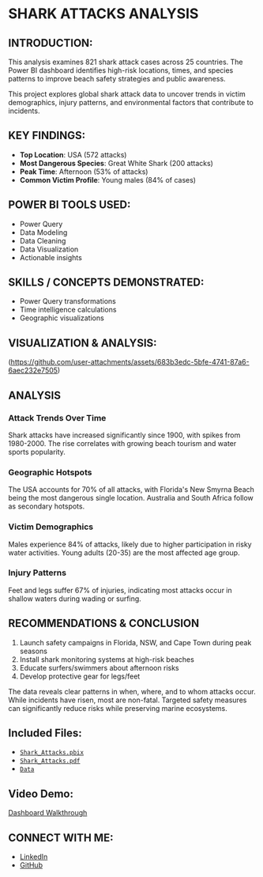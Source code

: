 # SHARK ATTACKS ANALYSIS

## INTRODUCTION:
This analysis examines 821 shark attack cases across 25 countries. The Power BI dashboard identifies high-risk locations, times, and species patterns to improve beach safety strategies and public awareness.  

This project explores global shark attack data to uncover trends in victim demographics, injury patterns, and environmental factors that contribute to incidents.  

## KEY FINDINGS: 
- **Top Location**: USA (572 attacks)  
- **Most Dangerous Species**: Great White Shark (200 attacks)  
- **Peak Time**: Afternoon (53% of attacks)  
- **Common Victim Profile**: Young males (84% of cases)  

## POWER BI TOOLS USED:   
- Power Query 
- Data Modeling 
- Data Cleaning 
- Data Visualization 
- Actionable insights

## SKILLS / CONCEPTS DEMONSTRATED:  
- Power Query transformations  
- Time intelligence calculations  
- Geographic visualizations  

## VISUALIZATION & ANALYSIS:  
(https://github.com/user-attachments/assets/683b3edc-5bfe-4741-87a6-6aec232e7505)

## ANALYSIS  
### Attack Trends Over Time  
Shark attacks have increased significantly since 1900, with spikes from 1980-2000. The rise correlates with growing beach tourism and water sports popularity.  

### Geographic Hotspots  
The USA accounts for 70% of all attacks, with Florida's New Smyrna Beach being the most dangerous single location. Australia and South Africa follow as secondary hotspots.  

### Victim Demographics  
Males experience 84% of attacks, likely due to higher participation in risky water activities. Young adults (20-35) are the most affected age group.  

### Injury Patterns  
Feet and legs suffer 67% of injuries, indicating most attacks occur in shallow waters during wading or surfing.  

## RECOMMENDATIONS & CONCLUSION  
1. Launch safety campaigns in Florida, NSW, and Cape Town during peak seasons  
2. Install shark monitoring systems at high-risk beaches  
3. Educate surfers/swimmers about afternoon risks  
4. Develop protective gear for legs/feet  

The data reveals clear patterns in when, where, and to whom attacks occur. While incidents have risen, most are non-fatal. Targeted safety measures can significantly reduce risks while preserving marine ecosystems.  

## Included Files:  
- [`Shark_Attacks.pbix`](https://drive.google.com/open?id=1M95yhRL4rHEbU9NTqKxP5WAqgQAXaoXb&usp=drive_fs)
- [`Shark_Attacks.pdf`](https://drive.google.com/open?id=1PjRsmgimeinPcaYoNO-j37NFsPMZIGlZ&usp=drive_fs)
- [`Data`](https://docs.google.com/spreadsheets/d/1AUaL6M0yvLXEnoowcAL27WZg78I7R_QZuF-4YPQqpZY/edit#gid=1184588060)    

## Video Demo:  
[Dashboard Walkthrough](https://youtu.be/example)  

## CONNECT WITH ME:  
- [LinkedIn](https://www.linkedin.com/in/ochede-faith-15207a224) 
- [GitHub](https://github.com/Ochede-faith1999)  
